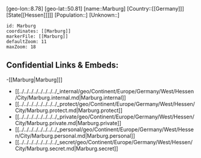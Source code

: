﻿---
location: [50.81,8.78]
mapzoom: [7,12] 
mapmarker: city 
type: City
tags:
- geo/City


SpocWebEntityId: 32271
isDeleted: false
confidential: public

---
[geo-lon::8.78]
[geo-lat::50.81]
[name::Marburg]
[Country::[[Germany]]]
[State[[Hessen]]]]]
[Population::]
[Unknown::]


```leaflet
id: Marburg
coordinates: [[Marburg]]
markerFile: [[Marburg]]
defaultZoom: 11 
maxZoom: 18
```


## Confidential Links & Embeds: 
-[[Marburg|Marburg]]] 
- [[../../../../../../../../_internal/geo/Continent/Europe/Germany/West/Hessen/City/Marburg.internal.md|Marburg.internal]] 
- [[../../../../../../../../_protect/geo/Continent/Europe/Germany/West/Hessen/City/Marburg.protect.md|Marburg.protect]] 
- [[../../../../../../../../_private/geo/Continent/Europe/Germany/West/Hessen/City/Marburg.private.md|Marburg.private]] 
- [[../../../../../../../../_personal/geo/Continent/Europe/Germany/West/Hessen/City/Marburg.personal.md|Marburg.personal]] 
- [[../../../../../../../../_secret/geo/Continent/Europe/Germany/West/Hessen/City/Marburg.secret.md|Marburg.secret]] 

